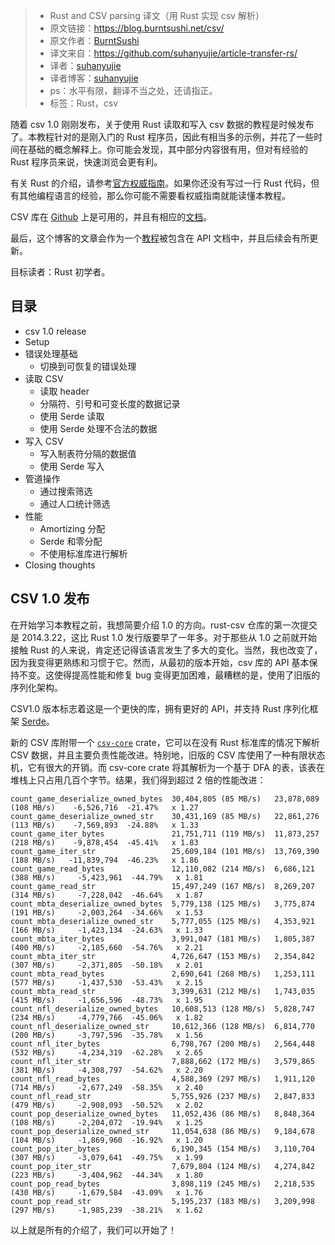 >* Rust and CSV parsing 译文（用 Rust 实现 csv 解析）
>* 原文链接：https://blog.burntsushi.net/csv/
>* 原文作者：[BurntSushi](https://github.com/BurntSushi)
>* 译文来自：https://github.com/suhanyujie/article-transfer-rs/
>* 译者：[suhanyujie](https://github.com/suhanyujie)
>* 译者博客：[suhanyujie](https://ishenghuo.cnblogs.com/)
>* ps：水平有限，翻译不当之处，还请指正。
>* 标签：Rust，csv

随着 csv 1.0 刚刚发布，关于使用 Rust 读取和写入 csv 数据的教程是时候发布了。本教程针对的是刚入门的 Rust 程序员，因此有相当多的示例，并花了一些时间在基础的概念解释上。你可能会发现，其中部分内容很有用，但对有经验的 Rust 程序员来说，快速浏览会更有利。

有关 Rust 的介绍，请参考[官方权威指南](https://doc.rust-lang.org/book/second-edition/)。如果你还没有写过一行 Rust 代码，但有其他编程语言的经验，那么你可能不需要看权威指南就能读懂本教程。

CSV 库在 [Github](https://github.com/BurntSushi/rust-csv) 上是可用的，并且有相应的[文档]((https://docs.rs/csv))。

最后，这个博客的文章会作为一个[教程](https://docs.rs/csv/1.0.0/csv/tutorial/index.html)被包含在 API 文档中，并且后续会有所更新。

目标读者：Rust 初学者。

## 目录

* csv 1.0 release
* Setup
* 错误处理基础
    * 切换到可恢复的错误处理
* 读取 CSV
    * 读取 header
    * 分隔符、引号和可变长度的数据记录
    * 使用 Serde 读取
    * 使用 Serde 处理不合法的数据
* 写入 CSV
    * 写入制表符分隔的数据值
    * 使用 Serde 写入
* 管道操作
    * 通过搜索筛选
    * 通过人口统计筛选
* 性能
    * Amortizing 分配
    * Serde 和零分配
    * 不使用标准库进行解析
* Closing thoughts

## CSV 1.0 发布
在开始学习本教程之前，我想简要介绍 1.0 的方向。rust-csv 仓库的第一次提交是 2014.3.22，这比 Rust 1.0 发行版要早了一年多。对于那些从 1.0 之前就开始接触 Rust 的人来说，肯定还记得该语言发生了多大的变化。当然，我也改变了，因为我变得更熟练和习惯于它。然而，从最初的版本开始，csv 库的 API 基本保持不变。这使得提高性能和修复 bug 变得更加困难，最糟糕的是，使用了旧版的序列化架构。

CSV1.0 版本标志着这是一个更快的库，拥有更好的 API，并支持 Rust 序列化框架 [Serde](https://serde.rs/)。

新的 CSV 库附带一个 [`csv-core`](https://docs.rs/csv-core) crate，它可以在没有 Rust 标准库的情况下解析 CSV 数据，并且主要负责性能改进。特别地，旧版的 CSV 库使用了一种有限状态机，它有很大的开销。而 csv-core crate 将其解析为一个基于 DFA 的表，该表在堆栈上只占用几百个字节。结果，我们得到超过 2 倍的性能改进：

```
count_game_deserialize_owned_bytes  30,404,805 (85 MB/s)   23,878,089 (108 MB/s)    -6,526,716  -21.47%   x 1.27
count_game_deserialize_owned_str    30,431,169 (85 MB/s)   22,861,276 (113 MB/s)    -7,569,893  -24.88%   x 1.33
count_game_iter_bytes               21,751,711 (119 MB/s)  11,873,257 (218 MB/s)    -9,878,454  -45.41%   x 1.83
count_game_iter_str                 25,609,184 (101 MB/s)  13,769,390 (188 MB/s)   -11,839,794  -46.23%   x 1.86
count_game_read_bytes               12,110,082 (214 MB/s)  6,686,121 (388 MB/s)     -5,423,961  -44.79%   x 1.81
count_game_read_str                 15,497,249 (167 MB/s)  8,269,207 (314 MB/s)     -7,228,042  -46.64%   x 1.87
count_mbta_deserialize_owned_bytes  5,779,138 (125 MB/s)   3,775,874 (191 MB/s)     -2,003,264  -34.66%   x 1.53
count_mbta_deserialize_owned_str    5,777,055 (125 MB/s)   4,353,921 (166 MB/s)     -1,423,134  -24.63%   x 1.33
count_mbta_iter_bytes               3,991,047 (181 MB/s)   1,805,387 (400 MB/s)     -2,185,660  -54.76%   x 2.21
count_mbta_iter_str                 4,726,647 (153 MB/s)   2,354,842 (307 MB/s)     -2,371,805  -50.18%   x 2.01
count_mbta_read_bytes               2,690,641 (268 MB/s)   1,253,111 (577 MB/s)     -1,437,530  -53.43%   x 2.15
count_mbta_read_str                 3,399,631 (212 MB/s)   1,743,035 (415 MB/s)     -1,656,596  -48.73%   x 1.95
count_nfl_deserialize_owned_bytes   10,608,513 (128 MB/s)  5,828,747 (234 MB/s)     -4,779,766  -45.06%   x 1.82
count_nfl_deserialize_owned_str     10,612,366 (128 MB/s)  6,814,770 (200 MB/s)     -3,797,596  -35.78%   x 1.56
count_nfl_iter_bytes                6,798,767 (200 MB/s)   2,564,448 (532 MB/s)     -4,234,319  -62.28%   x 2.65
count_nfl_iter_str                  7,888,662 (172 MB/s)   3,579,865 (381 MB/s)     -4,308,797  -54.62%   x 2.20
count_nfl_read_bytes                4,588,369 (297 MB/s)   1,911,120 (714 MB/s)     -2,677,249  -58.35%   x 2.40
count_nfl_read_str                  5,755,926 (237 MB/s)   2,847,833 (479 MB/s)     -2,908,093  -50.52%   x 2.02
count_pop_deserialize_owned_bytes   11,052,436 (86 MB/s)   8,848,364 (108 MB/s)     -2,204,072  -19.94%   x 1.25
count_pop_deserialize_owned_str     11,054,638 (86 MB/s)   9,184,678 (104 MB/s)     -1,869,960  -16.92%   x 1.20
count_pop_iter_bytes                6,190,345 (154 MB/s)   3,110,704 (307 MB/s)     -3,079,641  -49.75%   x 1.99
count_pop_iter_str                  7,679,804 (124 MB/s)   4,274,842 (223 MB/s)     -3,404,962  -44.34%   x 1.80
count_pop_read_bytes                3,898,119 (245 MB/s)   2,218,535 (430 MB/s)     -1,679,584  -43.09%   x 1.76
count_pop_read_str                  5,195,237 (183 MB/s)   3,209,998 (297 MB/s)     -1,985,239  -38.21%   x 1.62
```

以上就是所有的介绍了，我们可以开始了！
